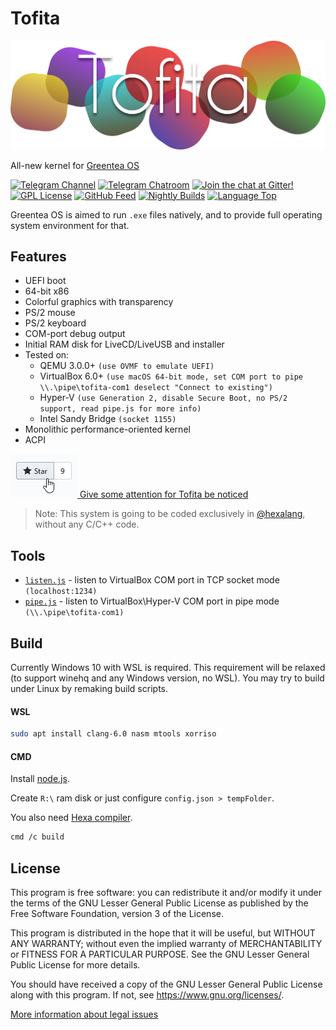 # Tofita

![Tofita Logo](docs/logo.png?raw=true)

All-new kernel for [Greentea OS](https://github.com/GreenteaOS)


[![Telegram Channel](https://img.shields.io/badge/Telegram-Greentea%20NEWS-blue.svg)](https://telegram.me/greenteaos_news)
[![Telegram Chatroom](https://img.shields.io/badge/Telegram-Greentea%20ENG-blue.svg)](https://telegram.me/greenteaos)
[![Join the chat at Gitter!](https://img.shields.io/badge/Gitter-Join%20Chat-47B192.svg)](https://gitter.im/GreenteaOS/Lobby)
[![GPL License](https://img.shields.io/badge/License-GNU%20LGPLv3-green.svg?style=flat)](https://github.com/GreenteaOS/Tofita/blob/master/LICENSE)
[![GitHub Feed](https://img.shields.io/badge/GitHub-Feed-0f9d58.svg?style=flat)](https://t.me/greenteaos_github)
[![Nightly Builds](https://img.shields.io/badge/Nightly-Builds-ff69b4.svg?style=flat)](https://ci.appveyor.com/project/PeyTy/TODO/build/artifacts)
[![Language Top](https://img.shields.io/github/languages/top/GreenteaOS/Tofita.svg?colorB=green)](https://github.com/hexalang/hexa)

Greentea OS is aimed to run `.exe` files natively, and to provide full operating system environment for that.

## Features

 - UEFI boot
 - 64-bit x86
 - Colorful graphics with transparency
 - PS/2 mouse
 - PS/2 keyboard
 - COM-port debug output
 - Initial RAM disk for LiveCD/LiveUSB and installer
 - Tested on:
   - QEMU 3.0.0+ `(use OVMF to emulate UEFI)`
   - VirtualBox 6.0+ `(use macOS 64-bit mode, set COM port to pipe \\.\pipe\tofita-com1 deselect "Connect to existing")`
   - Hyper-V `(use Generation 2, disable Secure Boot, no PS/2 support, read pipe.js for more info)`
   - Intel Sandy Bridge `(socket 1155)`
 - Monolithic performance-oriented kernel
 - ACPI

[![Give a star](docs/star.png?raw=true)
Give some attention for Tofita be noticed](https://github.com/GreenteaOS/Tofita/stargazers)

> Note: This system is going to be coded exclusively in [@hexalang](https://github.com/hexalang), without any C/C++ code.

## Tools

- [`listen.js`](listen.js) - listen to VirtualBox COM port in TCP socket mode `(localhost:1234)`
- [`pipe.js`](pipe.js) - listen to VirtualBox\Hyper-V COM port in pipe mode `(\\.\pipe\tofita-com1)`

## Build

Currently Windows 10 with WSL is required. This requirement will be relaxed (to support winehq and any Windows version, no WSL). You may try to build under Linux by remaking build scripts.

#### WSL

```sh
sudo apt install clang-6.0 nasm mtools xorriso
```

#### CMD

Install [node.js](https://nodejs.org/en/download/).

Create `R:\` ram disk or just configure `config.json > tempFolder`.

You also need [Hexa compiler](https://github.com/hexalang/hexa#unstable).

```sh
cmd /c build
```

## License

This program is free software: you can redistribute it and/or modify
it under the terms of the GNU Lesser General Public License as published by
the Free Software Foundation, version 3 of the License.

This program is distributed in the hope that it will be useful,
but WITHOUT ANY WARRANTY; without even the implied warranty of
MERCHANTABILITY or FITNESS FOR A PARTICULAR PURPOSE.  See the
GNU Lesser General Public License for more details.

You should have received a copy of the GNU Lesser General Public License
along with this program.  If not, see <https://www.gnu.org/licenses/>.

[More information about legal issues](https://github.com/GreenteaOS/Greentea/blob/master/README.md#license)
